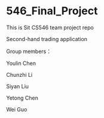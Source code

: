 # 546_Final_Project
This is Sit CS546 team project repo


Second-hand trading application

Group members：

Youlin Chen

Chunzhi Li

Siyan Liu

Yetong Chen

Wei Guo
